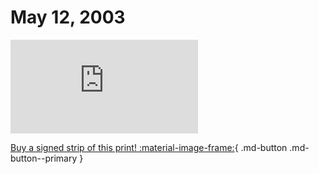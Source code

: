 # May 12, 2003

![](https://www.achewood.com/comic.php?date=05122003)

[Buy a signed strip of this print! :material-image-frame:](https://achewood-holiday-pop-up.myshopify.com/products/strip#05122003){ .md-button .md-button--primary }
